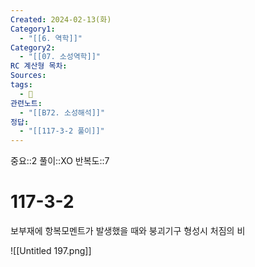 ```yaml
---
Created: 2024-02-13(화)
Category1:
  - "[[6. 역학]]"
Category2:
  - "[[07. 소성역학]]"
RC 계산형 목차: 
Sources: 
tags:
  - 🧮
관련노트:
  - "[[B72. 소성해석]]"
정답:
  - "[[117-3-2 풀이]]"
---
```

중요::2
풀이::XO
반복도::7
#  117-3-2

보부재에 항복모멘트가 발생했을 때와 붕괴기구 형성시 처짐의 비

![[Untitled 197.png]]